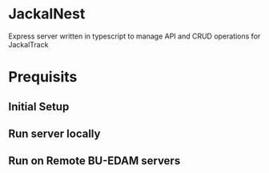 # JackalNest
Express server written in typescript to manage API and CRUD operations for JackalTrack

# Prequisits 



## Initial Setup 

## Run server locally

## Run on Remote BU-EDAM servers
